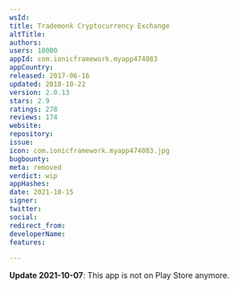 ```yaml
---
wsId: 
title: Trademonk Cryptocurrency Exchange
altTitle: 
authors: 
users: 10000
appId: com.ionicframework.myapp474083
appCountry: 
released: 2017-06-16
updated: 2018-10-22
version: 2.0.13
stars: 2.9
ratings: 278
reviews: 174
website: 
repository: 
issue: 
icon: com.ionicframework.myapp474083.jpg
bugbounty: 
meta: removed
verdict: wip
appHashes: 
date: 2021-10-15
signer: 
twitter: 
social: 
redirect_from: 
developerName: 
features: 

---
```


**Update 2021-10-07**: This app is not on Play Store anymore.
